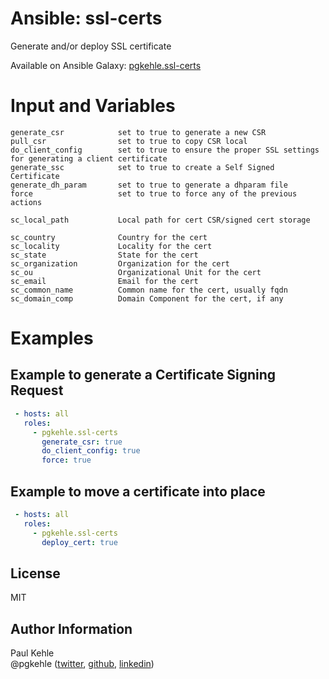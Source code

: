 # Ansible: ssl-certs

Generate and/or deploy SSL certificate

Available on Ansible Galaxy: [pgkehle.ssl-certs](https://galaxy.ansible.com/pgkehle/ssl-certs)

# Input and Variables

```
generate_csr            set to true to generate a new CSR
pull_csr                set to true to copy CSR local
do_client_config        set to true to ensure the proper SSL settings for generating a client certificate
generate_ssc            set to true to create a Self Signed Certificate
generate_dh_param       set to true to generate a dhparam file
force                   set to true to force any of the previous actions

sc_local_path           Local path for cert CSR/signed cert storage

sc_country              Country for the cert                        
sc_locality             Locality for the cert
sc_state                State for the cert
sc_organization         Organization for the cert
sc_ou                   Organizational Unit for the cert
sc_email                Email for the cert
sc_common_name          Common name for the cert, usually fqdn
sc_domain_comp          Domain Component for the cert, if any
```

# Examples

## Example to generate a Certificate Signing Request 

```YAML
 - hosts: all
   roles:
     - pgkehle.ssl-certs
       generate_csr: true
       do_client_config: true
       force: true
```

## Example to move a certificate into place 

```YAML
 - hosts: all
   roles:
     - pgkehle.ssl-certs
       deploy_cert: true
```



## License

MIT

## Author Information

Paul Kehle  
@pgkehle ([twitter](https://twitter.com/pgkehle), [github](https://github.com/pgkehle), [linkedin](https://www.linkedin.com/in/pgkehle))
